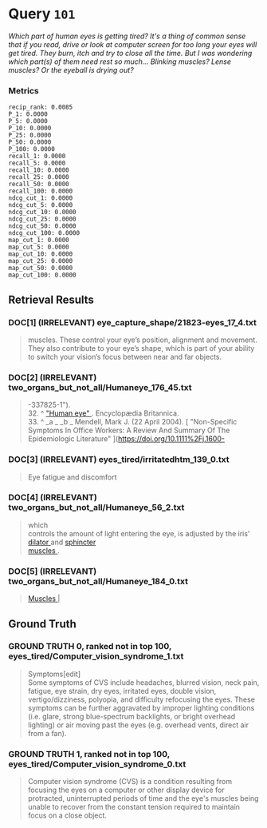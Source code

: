 # Query `101`

*Which part of human eyes is getting tired?
It's a thing of common sense that if you read, drive or look at computer screen for too long your eyes will get tired. They burn, itch and try to close all the time.
But I was wondering which part(s) of them need rest so much... Blinking muscles? Lense muscles? Or the eyeball is drying out?*

### Metrics

```
recip_rank: 0.0085
P_1: 0.0000
P_5: 0.0000
P_10: 0.0000
P_25: 0.0000
P_50: 0.0000
P_100: 0.0000
recall_1: 0.0000
recall_5: 0.0000
recall_10: 0.0000
recall_25: 0.0000
recall_50: 0.0000
recall_100: 0.0000
ndcg_cut_1: 0.0000
ndcg_cut_5: 0.0000
ndcg_cut_10: 0.0000
ndcg_cut_25: 0.0000
ndcg_cut_50: 0.0000
ndcg_cut_100: 0.0000
map_cut_1: 0.0000
map_cut_5: 0.0000
map_cut_10: 0.0000
map_cut_25: 0.0000
map_cut_50: 0.0000
map_cut_100: 0.0000
```

## Retrieval Results

### DOC[1] (IRRELEVANT) eye_capture_shape/21823-eyes_17_4.txt
> muscles.  These control your eye’s position, alignment and movement. They also contribute to your eye’s shape, which is part of your ability to switch your vision’s focus between near and far objects.

### DOC[2] (IRRELEVANT) two_organs_but_not_all/Humaneye_176_45.txt
> -337825-1").<br>32.  ^   [ "Human eye" ](https://www.britannica.com/EBchecked/topic/1688997/human-eye). Encyclopædia Britannica.<br>33. ^  _a _ _b _ Mendell, Mark J. (22 April 2004). [ "Non-Specific Symptoms In Office Workers: A Review And Summary Of The Epidemiologic Literature" ](https://doi.org/10.1111%2Fj.1600-

### DOC[3] (IRRELEVANT) eyes_tired/irritatedhtm_139_0.txt
> Eye fatigue and discomfort

### DOC[4] (IRRELEVANT) two_organs_but_not_all/Humaneye_56_2.txt
> which<br>controls the amount of light entering the eye, is adjusted by the iris' [<br>dilator ](/wiki/Iris_dilator_muscle "Iris dilator muscle") and [ sphincter<br>muscles ](/wiki/Iris_sphincter_muscle "Iris sphincter muscle").

### DOC[5] (IRRELEVANT) two_organs_but_not_all/Humaneye_184_0.txt
> [ Muscles ](/wiki/Extraocular_muscles "Extraocular muscles") |


## Ground Truth

### GROUND TRUTH 0, ranked not in top 100, eyes_tired/Computer_vision_syndrome_1.txt
> Symptoms[edit]<br>Some symptoms of CVS include headaches, blurred vision, neck pain, fatigue, eye strain, dry eyes, irritated eyes, double vision, vertigo/dizziness, polyopia, and difficulty refocusing the eyes.  These symptoms can be further aggravated by improper lighting conditions (i.e. glare, strong blue-spectrum backlights, or bright overhead lighting) or air moving past the eyes (e.g. overhead vents, direct air from a fan).

### GROUND TRUTH 1, ranked not in top 100, eyes_tired/Computer_vision_syndrome_0.txt
> Computer vision syndrome (CVS) is a condition resulting from focusing the eyes on a computer or other display device for protracted, uninterrupted periods of time and the eye's muscles being unable to recover from the constant tension required to maintain focus on a close object.
